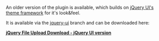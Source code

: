 An older version of the plugin is available, which builds on [jQuery UI's theme framework](http://jqueryui.com/themeroller/) for it's look&feel.

It is available via the [jquery-ui](https://github.com/blueimp/jQuery-File-Upload/tree/jquery-ui) branch and can be downloaded here:

**[jQuery File Upload Download - jQuery UI version](https://github.com/blueimp/jQuery-File-Upload/archives/jquery-ui)**